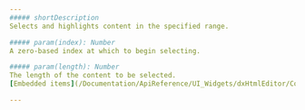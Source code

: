 ```yaml
---
##### shortDescription
Selects and highlights content in the specified range.

##### param(index): Number
A zero-based index at which to begin selecting.

##### param(length): Number
The length of the content to be selected.       
[Embedded items](/Documentation/ApiReference/UI_Widgets/dxHtmlEditor/Configuration/toolbar/items/#formatName/formats) have a length of 1.

---
```

